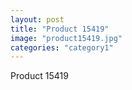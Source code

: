 ```yaml
---
layout: post
title: "Product 15419"
image: "product15419.jpg"
categories: "category1"
---
```

Product 15419
